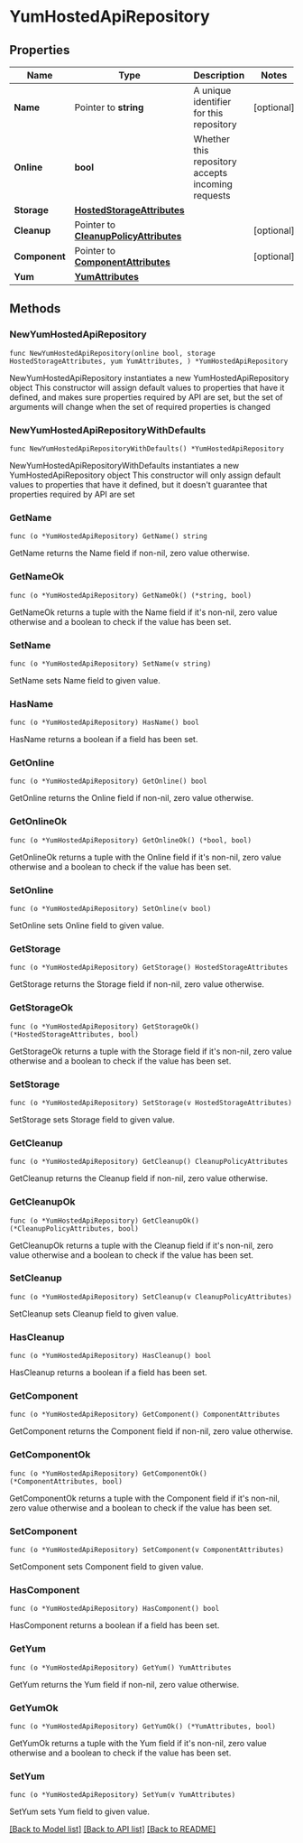 # YumHostedApiRepository

## Properties

Name | Type | Description | Notes
------------ | ------------- | ------------- | -------------
**Name** | Pointer to **string** | A unique identifier for this repository | [optional] 
**Online** | **bool** | Whether this repository accepts incoming requests | 
**Storage** | [**HostedStorageAttributes**](HostedStorageAttributes.md) |  | 
**Cleanup** | Pointer to [**CleanupPolicyAttributes**](CleanupPolicyAttributes.md) |  | [optional] 
**Component** | Pointer to [**ComponentAttributes**](ComponentAttributes.md) |  | [optional] 
**Yum** | [**YumAttributes**](YumAttributes.md) |  | 

## Methods

### NewYumHostedApiRepository

`func NewYumHostedApiRepository(online bool, storage HostedStorageAttributes, yum YumAttributes, ) *YumHostedApiRepository`

NewYumHostedApiRepository instantiates a new YumHostedApiRepository object
This constructor will assign default values to properties that have it defined,
and makes sure properties required by API are set, but the set of arguments
will change when the set of required properties is changed

### NewYumHostedApiRepositoryWithDefaults

`func NewYumHostedApiRepositoryWithDefaults() *YumHostedApiRepository`

NewYumHostedApiRepositoryWithDefaults instantiates a new YumHostedApiRepository object
This constructor will only assign default values to properties that have it defined,
but it doesn't guarantee that properties required by API are set

### GetName

`func (o *YumHostedApiRepository) GetName() string`

GetName returns the Name field if non-nil, zero value otherwise.

### GetNameOk

`func (o *YumHostedApiRepository) GetNameOk() (*string, bool)`

GetNameOk returns a tuple with the Name field if it's non-nil, zero value otherwise
and a boolean to check if the value has been set.

### SetName

`func (o *YumHostedApiRepository) SetName(v string)`

SetName sets Name field to given value.

### HasName

`func (o *YumHostedApiRepository) HasName() bool`

HasName returns a boolean if a field has been set.

### GetOnline

`func (o *YumHostedApiRepository) GetOnline() bool`

GetOnline returns the Online field if non-nil, zero value otherwise.

### GetOnlineOk

`func (o *YumHostedApiRepository) GetOnlineOk() (*bool, bool)`

GetOnlineOk returns a tuple with the Online field if it's non-nil, zero value otherwise
and a boolean to check if the value has been set.

### SetOnline

`func (o *YumHostedApiRepository) SetOnline(v bool)`

SetOnline sets Online field to given value.


### GetStorage

`func (o *YumHostedApiRepository) GetStorage() HostedStorageAttributes`

GetStorage returns the Storage field if non-nil, zero value otherwise.

### GetStorageOk

`func (o *YumHostedApiRepository) GetStorageOk() (*HostedStorageAttributes, bool)`

GetStorageOk returns a tuple with the Storage field if it's non-nil, zero value otherwise
and a boolean to check if the value has been set.

### SetStorage

`func (o *YumHostedApiRepository) SetStorage(v HostedStorageAttributes)`

SetStorage sets Storage field to given value.


### GetCleanup

`func (o *YumHostedApiRepository) GetCleanup() CleanupPolicyAttributes`

GetCleanup returns the Cleanup field if non-nil, zero value otherwise.

### GetCleanupOk

`func (o *YumHostedApiRepository) GetCleanupOk() (*CleanupPolicyAttributes, bool)`

GetCleanupOk returns a tuple with the Cleanup field if it's non-nil, zero value otherwise
and a boolean to check if the value has been set.

### SetCleanup

`func (o *YumHostedApiRepository) SetCleanup(v CleanupPolicyAttributes)`

SetCleanup sets Cleanup field to given value.

### HasCleanup

`func (o *YumHostedApiRepository) HasCleanup() bool`

HasCleanup returns a boolean if a field has been set.

### GetComponent

`func (o *YumHostedApiRepository) GetComponent() ComponentAttributes`

GetComponent returns the Component field if non-nil, zero value otherwise.

### GetComponentOk

`func (o *YumHostedApiRepository) GetComponentOk() (*ComponentAttributes, bool)`

GetComponentOk returns a tuple with the Component field if it's non-nil, zero value otherwise
and a boolean to check if the value has been set.

### SetComponent

`func (o *YumHostedApiRepository) SetComponent(v ComponentAttributes)`

SetComponent sets Component field to given value.

### HasComponent

`func (o *YumHostedApiRepository) HasComponent() bool`

HasComponent returns a boolean if a field has been set.

### GetYum

`func (o *YumHostedApiRepository) GetYum() YumAttributes`

GetYum returns the Yum field if non-nil, zero value otherwise.

### GetYumOk

`func (o *YumHostedApiRepository) GetYumOk() (*YumAttributes, bool)`

GetYumOk returns a tuple with the Yum field if it's non-nil, zero value otherwise
and a boolean to check if the value has been set.

### SetYum

`func (o *YumHostedApiRepository) SetYum(v YumAttributes)`

SetYum sets Yum field to given value.



[[Back to Model list]](../README.md#documentation-for-models) [[Back to API list]](../README.md#documentation-for-api-endpoints) [[Back to README]](../README.md)


